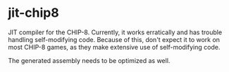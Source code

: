 # jit-chip8

JIT compiler for the CHIP-8. Currently, it works erratically and has trouble handling self-modifying code. Because of this, don't expect it to work on most CHIP-8 games, as they make extensive use of self-modifying code.

The generated assembly needs to be optimized as well.
